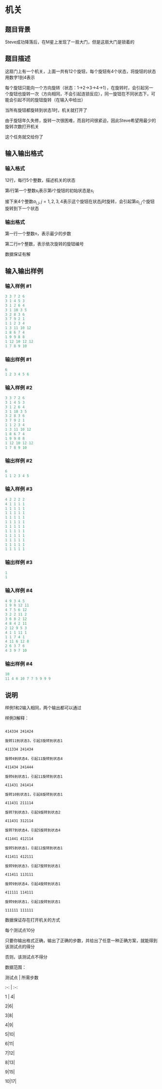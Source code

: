 # 机关

## 题目背景

Steve成功降落后，在M星上发现了一扇大门，但是这扇大门是锁着的

## 题目描述

这扇门上有一个机关，上面一共有12个旋钮，每个旋钮有4个状态，将旋钮的状态用数字$1$到$4$表示

每个旋钮只能向一个方向旋转（状态：1->2->3->4->1），在旋转时，会引起另一个旋钮也旋转一次（方向相同，不会引起连锁反应），同一旋钮在不同状态下，可能会引起不同的旋钮旋转（在输入中给出）

当所有旋钮都旋转到状态1时，机关就打开了

由于旋钮年久失修，旋转一次很困难，而且时间很紧迫，因此Steve希望用最少的旋转次数打开机关

这个任务就交给你了

## 输入输出格式

### 输入格式

$12$行，每行$5$个整数，描述机关的状态

第$i$行第一个整数$s_i$表示第$i$个旋钮的初始状态是$s_i$

接下来$4$个整数$a_{i,j},j=1,2,3,4$表示这个旋钮在状态$j$时旋转，会引起第$a_{i,j}$个旋钮旋转到下一个状态

### 输出格式

第一行一个整数$n$，表示最少的步数

第二行$n$个整数，表示依次旋转的旋钮编号

数据保证有解

## 输入输出样例

### 输入样例 #1

```cpp
3 3 7 2 6
3 1 4 5 3
3 1 2 6 4
3 1 10 3 5
3 2 8 3 6
3 7 9 2 1
1 1 2 3 4
1 3 11 10 12
1 8 6 7 4
1 9 9 8 8
1 12 10 12 12
1 7 8 9 10

```
### 输出样例 #1

```cpp
6
1 2 3 4 5 6

```
### 输入样例 #2

```cpp
3 3 7 2 6
3 1 4 5 3
3 1 2 6 4
3 1 10 3 5
3 2 8 3 6
3 7 9 2 1
1 1 2 3 4
1 3 11 10 12
1 8 6 7 4
1 9 9 8 8
1 12 10 12 12
1 7 8 9 10

```
### 输出样例 #2

```cpp
6
1 1 2 3 4 5

```
### 输入样例 #3

```cpp
4 2 2 2 2
4 1 1 1 1
1 1 1 1 1
1 1 1 1 1
1 1 1 1 1
1 1 1 1 1
1 1 1 1 1
1 1 1 1 1
1 1 1 1 1
1 1 1 1 1
1 1 1 1 1
1 1 1 1 1

```
### 输出样例 #3

```cpp
1
1

```
### 输入样例 #4

```cpp
4 9 3 4 5 
1 9 8 12 11 
4 7 5 6 12 
3 2 2 11 2 
3 6 8 2 12 
4 8 4 2 11 
2 12 9 5 3 
4 1 1 11 1 
1 1 7 4 1 
4 11 6 12 8 
2 6 3 7 6 
4 3 9 7 10 

```
### 输出样例 #4

```cpp
10
11 4 6 10 7 7 5 9 9 9 

```
## 说明

样例1和2输入相同，两个输出都可以通过

样例3解释：

```

414334 241424

旋转11到状态3，引起3旋转到状态1

411334 241434

旋转4到状态4，引起11旋转到状态4

411434 241444

旋转6到状态1，引起11旋转到状态1

411431 241414

旋转10到状态1，引起8旋转到状态1

411431 211114

旋转7到状态3，引起9旋转到状态2

411431 312114

旋转7到状态4，引起5旋转到状态4

411441 412114

旋转5到状态1，引起12旋转到状态1

411411 412111

旋转9到状态3，引起7旋转到状态1

411411 113111

旋转9到状态4，引起4旋转到状态1

411111 114111

旋转9到状态1，引起1旋转到状态1

111111 111111

```

数据保证存在打开机关的方式

每个测试点10分

只要你输出格式正确，输出了正确的步数，并给出了任意一种正确方案，就能得到该测试点的得分

否则，该测试点不得分

数据范围：

测试点 | 所需步数

:-: | :-:

1 | 4|

2|6|

3|8|

4|9|

5|10|

6|11|

7|12|

8|13|

9|15|

10|17|


